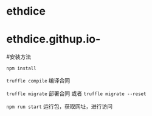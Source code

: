 # ethdice
# ethdice.githup.io-

#安装方法

`npm install`

`truffle compile` 编译合同

`truffle migrate` 部署合同 或者 `truffle migrate --reset`

`npm run start` 运行包，获取网址，进行访问


